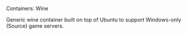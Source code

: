 Containers: Wine

Generic wine container built on top of Ubuntu to support Windows-only (Source) game servers.
